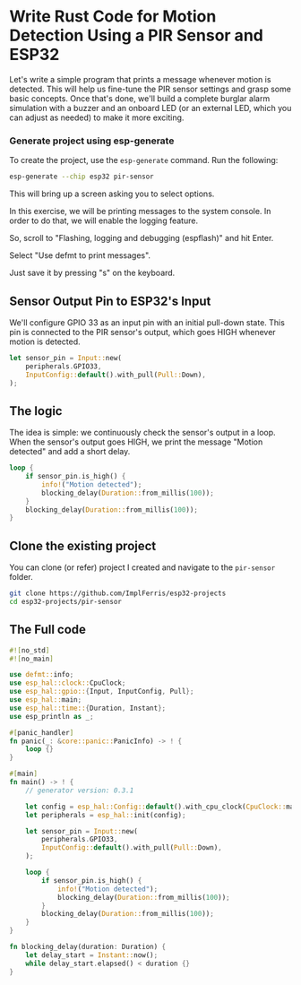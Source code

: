 # Write Rust Code for Motion Detection Using a PIR Sensor and ESP32

Let's write a simple program that prints a message whenever motion is detected. This will help us fine-tune the PIR sensor settings and grasp some basic concepts. Once that's done, we'll build a complete burglar alarm simulation with a buzzer and an onboard LED (or an external LED, which you can adjust as needed) to make it more exciting.


### Generate project using esp-generate

To create the project, use the `esp-generate` command. Run the following:

```sh
esp-generate --chip esp32 pir-sensor
```

This will bring up a screen asking you to select options.

In this exercise, we will be printing messages to the system console. In order to do that, we will enable the logging feature.

So, scroll to "Flashing, logging and debugging (espflash)" and hit Enter.

Select "Use defmt to print messages".

Just save it by pressing "s" on the keyboard.


## Sensor Output Pin to ESP32's Input

We'll configure GPIO 33 as an input pin with an initial pull-down state. This pin is connected to the PIR sensor's output, which goes HIGH whenever motion is detected.

```rust
let sensor_pin = Input::new(
    peripherals.GPIO33,
    InputConfig::default().with_pull(Pull::Down),
);
```

## The logic
The idea is simple: we continuously check the sensor's output in a loop. When the sensor's output goes HIGH, we print the message "Motion detected" and add a short delay.

```rust
loop {
    if sensor_pin.is_high() {
        info!("Motion detected");
        blocking_delay(Duration::from_millis(100));
    }
    blocking_delay(Duration::from_millis(100));
}
```

## Clone the existing project
You can clone (or refer) project I created and navigate to the `pir-sensor` folder.

```sh
git clone https://github.com/ImplFerris/esp32-projects
cd esp32-projects/pir-sensor
```

## The Full code

```rust
#![no_std]
#![no_main]

use defmt::info;
use esp_hal::clock::CpuClock;
use esp_hal::gpio::{Input, InputConfig, Pull};
use esp_hal::main;
use esp_hal::time::{Duration, Instant};
use esp_println as _;

#[panic_handler]
fn panic(_: &core::panic::PanicInfo) -> ! {
    loop {}
}

#[main]
fn main() -> ! {
    // generator version: 0.3.1

    let config = esp_hal::Config::default().with_cpu_clock(CpuClock::max());
    let peripherals = esp_hal::init(config);

    let sensor_pin = Input::new(
        peripherals.GPIO33,
        InputConfig::default().with_pull(Pull::Down),
    );

    loop {
        if sensor_pin.is_high() {
            info!("Motion detected");
            blocking_delay(Duration::from_millis(100));
        }
        blocking_delay(Duration::from_millis(100));
    }
}

fn blocking_delay(duration: Duration) {
    let delay_start = Instant::now();
    while delay_start.elapsed() < duration {}
}
```
